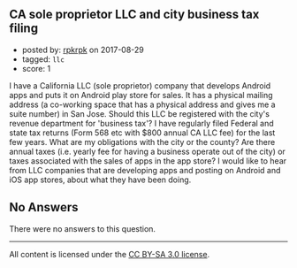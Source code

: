 ## CA sole proprietor LLC and city business tax filing

- posted by: [rpkrpk](https://stackexchange.com/users/47387/rpkrpk) on 2017-08-29
- tagged: `llc`
- score: 1

<p>I have a California LLC (sole proprietor) company that develops Android apps and puts it on Android play store for sales. It has a physical mailing address (a co-working space that has a physical address and gives me a suite number) in San Jose. Should this LLC be registered with the city's revenue department for 'business tax'? I have regularly filed Federal and state tax returns (Form 568 etc with $800 annual CA LLC fee) for the last few years. What are my obligations with the city or the county? Are there annual taxes (i.e. yearly fee for having a business operate out of the city) or taxes associated with the sales of apps in the app store? I would like to hear from LLC companies that are developing apps and posting on Android and iOS app stores, about what they have been doing. </p>


## No Answers

There were no answers to this question.


---

All content is licensed under the [CC BY-SA 3.0 license](https://creativecommons.org/licenses/by-sa/3.0/).
